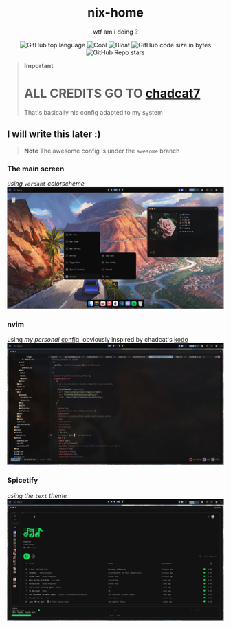<div align="center">
  <h1> nix-home </h1>
  <p> wtf am i doing ?</p>
</div>
<div align="center">

![GitHub top language](https://img.shields.io/github/languages/top/elythh/nix-home?color=6d92bf&style=for-the-badge)
![Cool](https://img.shields.io/badge/WM-Awesome-da696f?style=for-the-badge)
![Bloat](https://img.shields.io/badge/Bloated-Yes-c585cf?style=for-the-badge)
![GitHub code size in bytes](https://img.shields.io/github/languages/code-size/elythh/nix-home?color=e1b56a&style=for-the-badge)
![GitHub Repo stars](https://img.shields.io/github/stars/elythh/nix-home?color=74be88&style=for-the-badge)

</div>

> **Important**
>  # ALL CREDITS GO TO [chadcat7](https://github.com/chadcat7)
> That's basically his config adapted to my system

## I will write this later :)

> **Note**
> The awesome config is under the `awesome` branch
### The main screen
*using `verdant` colorscheme*
<img src="assets/home.png" alt="home">

### nvim 
using *my personal* [config](https://git.elyth.xyz/Elyth/nvim), obviously inspired by chadcat's [kodo](https://github.com/chadcat7/kodo) </em>
<img src="assets/nvim.png" alt="nvim">

### Spicetify
*using the `text` theme*
<img src="assets/spotify.png" alt="spotify">


